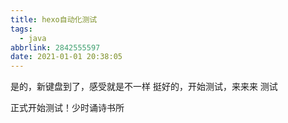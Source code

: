 ```yaml
---
title: hexo自动化测试
tags:
  - java
abbrlink: 2842555597
date: 2021-01-01 20:38:05
---
```


是的，新键盘到了，感受就是不一样 挺好的，开始测试，来来来 测试

正式开始测试！少时诵诗书所